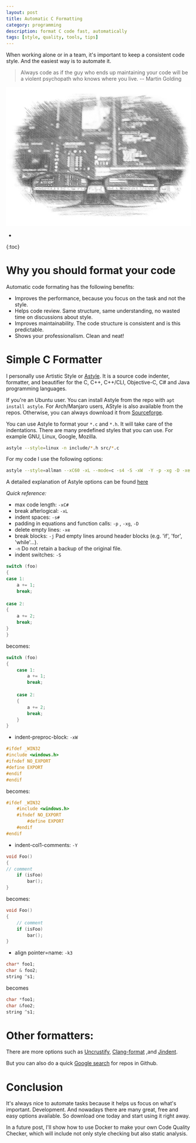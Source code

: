 ```yaml
---
layout: post
title: Automatic C Formatting
category: programming
description: format C code fast, automatically 
tags: [style, quality, tools, tips]
---
```


When working alone or in a team, it's important to keep a consistent code style. And the easiest way is to automate it.


> Always code as if the guy who ends up maintaining your code will be a violent psychopath who knows where you live. -- Martin Golding


![code format](/images/posts/c-code-formatting.jpg)

* 
{:toc}

# Why you should format your code
Automatic code formating has the following benefits: 
- Improves the performance, because you focus on the task and not the style.
- Helps code review. Same structure, same understanding, no wasted time on discussions about style. 
- Improves maintainability. The code structure is consistent and is this predictable. 
- Shows your professionalism. Clean and neat! 


# Simple C  Formatter 

I personally use Artistic Style or [Astyle](http://astyle.sourceforge.net/). It is a source code indenter, formatter, and beautifier for the C, C++, C++/CLI, Objective-C, C# and Java programming languages.

If you're an Ubuntu user. You can install Astyle from the repo with `apt install astyle`. For Arch/Manjaro users, AStyle is also available from the repos. Otherwise, you can always download it from [Sourceforge](https://sourceforge.net/projects/astyle/files/astyle/).

You can use Astyle to format your `*.c` and `*.h`. It will take care of the indentations. There are many predefined styles that you can use. For example GNU, Linux, Google, Mozilla. 

```sh
astyle --style=linux -n include/*.h src/*.c
```

For my code I use the following options:

```sh
astyle --style=allman --xC60 -xL --mode=c -s4 -S -xW  -Y -p -xg -D -xe -f -k3 -n include/*.h src/*.c
```

A detailed explanation of Astyle options can be found [here](http://astyle.sourceforge.net/astyle.html)

*Quick reference:*  
- max code length: `-xC#`  
- break afterlogical: `-xL`  
- indent spaces: `-s#`  
- padding in equations and function calls: `-p` , `-xg`, `-D`  
- delete empty lines: `-xe`  
- break blocks: `-j` Pad empty lines around header blocks (e.g. 'if', 'for', 'while'...).  
- `-n` Do not retain a backup of the original file.  
- indent switches: `-S`

```c
switch (foo)
{
case 1:
    a += 1;
    break;

case 2:
{
    a += 2;
    break;
}
}
```

becomes:

```c
switch (foo)
{
    case 1:
        a += 1;
        break;

    case 2:
    {
        a += 2;
        break;
    }
}
```

- indent-preproc-block: `-xW`

```c
#ifdef _WIN32
#include <windows.h>
#ifndef NO_EXPORT
#define EXPORT
#endif
#endif
```

becomes:

```c
#ifdef _WIN32
    #include <windows.h>
    #ifndef NO_EXPORT
        #define EXPORT
    #endif
#endif
```

-  indent-col1-comments: `-Y`

```c
void Foo()
{
// comment
    if (isFoo)
        bar();
}
```

becomes:

```c
void Foo()
{
    // comment
    if (isFoo)
        bar();
}
```

- align pointer=name: `-k3`

```c
char* foo1;
char & foo2;
string ^s1;
```

becomes 

```c
char *foo1;
char &foo2;
string ^s1;
```


# Other formatters:
There are more options such as [Uncrustify](http://uncrustify.sourceforge.net/), [Clang-format](https://clang.llvm.org/docs/ClangFormat.html) ,and [Jindent](https://marketplace.eclipse.org/content/jindent-source-code-formatter-javacc).

But you can also do a quick [Google search](https://letmegooglethat.com/?q=c+code+formatter+github) for repos in Github.

# Conclusion
It's always nice to automate tasks because it helps us focus on what's important. Development. And nowadays there are many great, free and easy options available. So download one today and start using it right away. 

In  a future post, I'll show how to use Docker to make your own Code Quality Checker, which will include not only style checking but also static analysis.
